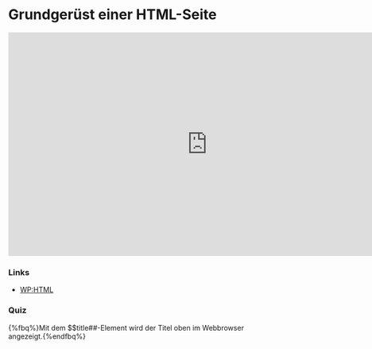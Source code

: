 # Grundgerüst einer HTML-Seite

<iframe width="800" height="450" src="https://www.youtube-nocookie.com/embed/TbfOV-bBQIc?showinfo=0" frameborder="0" allowfullscreen></iframe>

### Links

* [WP:HTML](http://de.wikipedia.org/wiki/Hypertext_Markup_Language)

### Quiz

{%fbq%}Mit dem $$title##-Element wird der Titel oben im Webbrowser angezeigt.{%endfbq%}

